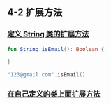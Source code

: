 ## 4-2 扩展方法

### [定义 String 类的扩展方法](../../../../src/main/kotlin/cn/kk/mooc/chapter4/section2/MyExtend.kt)

```kotlin
fun String.isEmail(): Boolean {
    
}

"123@gmail.com".isEmail()
```

### [在自己定义的类上面扩展方法](../../../../src/main/kotlin/cn/kk/mooc/chapter4/section2/PoorGuy.kt)